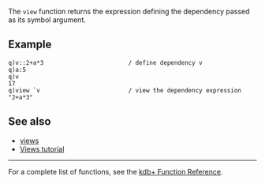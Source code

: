 The `view` function returns the expression defining the dependency passed as its symbol argument.

Example
-------

    q)v::2+a*3                        / define dependency v
    q)a:5
    q)v
    17
    q)view `v                         / view the dependency expression
    "2+a*3"

See also
--------

-   [views](Reference/views "wikilink")
-   [Views tutorial](Views "wikilink")

------------------------------------------------------------------------

For a complete list of functions, see the [kdb+ Function Reference](Reference "wikilink").
